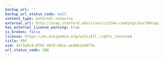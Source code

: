 ```yaml
---
backup_url: ''
backup_url_status_code: null
content_type: external-resource
external_url: http://snap.stanford.edu/class/cs224w-readings/burt00capital.pdf
has_external_license_warning: true
is_broken: false
license: https://en.wikipedia.org/wiki/All_rights_reserved
title: PDF
uid: 4173a0c9-0792-46f8-b0ce-ae496a3d9f7e
url_status_code: 200
---
```

